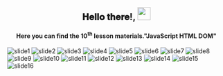 ﻿<div align="center">
<h2> 𝐇𝐞𝐥𝐥𝐨 𝐭𝐡𝐞𝐫𝐞!, <img src="https://github.com/ABSphreak/ABSphreak/blob/master/gifs/Hi.gif" width="30px"></h2>
<h4>Here you can find the 10<sup>th</sup> lesson materials."JavaScript HTML DOM"</h4>
</div>

![slide1](img/0001.png)
![slide2](img/0002.png)
![slide3](img/0003.png)
![slide4](img/0004.png)
![slide5](img/0005.png)
![slide6](img/0006.png)
![slide7](img/0007.png)
![slide8](img/0008.png)
![slide9](img/0009.png)
![slide10](img/0010.png)
![slide11](img/0011.png)
![slide12](img/0012.png)
![slide13](img/0013.png)
![slide14](img/0014.png)
![slide15](img/0015.png)
![slide16](img/0016.png)
